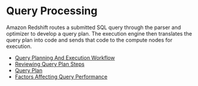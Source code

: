 # Query Processing<a name="c-query-processing"></a>

Amazon Redshift routes a submitted SQL query through the parser and optimizer to develop a query plan\. The execution engine then translates the query plan into code and sends that code to the compute nodes for execution\.


+ [Query Planning And Execution Workflow](c-query-planning.md)
+ [Reviewing Query Plan Steps](reviewing-query-plan-steps.md)
+ [Query Plan](c-the-query-plan.md)
+ [Factors Affecting Query Performance](c-query-performance.md)